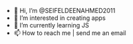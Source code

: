 - 👋 Hi, I’m @SEIFELDEENAHMED2011
- 👀 I’m interested in creating apps
- 🌱 I’m currently learning JS
- 📫 How to reach me | send me an email

<!---
SEIFELDEENAHMED2011/SEIFELDEENAHMED2011 is a ✨ special ✨ repository because its `README.md` (this file) appears on your GitHub profile.
You can click the Preview link to take a look at your changes.
--->
